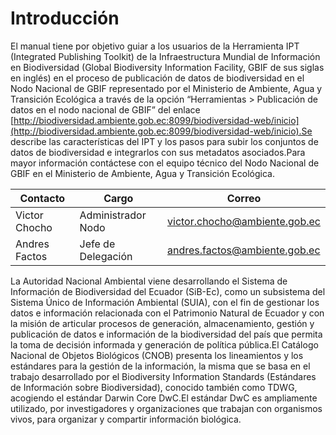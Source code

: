 # Introducción

El manual tiene por objetivo guiar a los usuarios de la Herramienta IPT (Integrated Publishing Toolkit) de la Infraestructura Mundial de Información en Biodiversidad (Global Biodiversity Information Facility, GBIF de sus siglas en inglés) en el proceso de publicación de datos de biodiversidad en el Nodo Nacional de GBIF representado por el Ministerio de Ambiente, Agua y Transición Ecológica a través de la opción “Herramientas > Publicación de datos en el nodo nacional de GBIF” del enlace [http://biodiversidad.ambiente.gob.ec:8099/biodiversidad-web/inicio](http://biodiversidad.ambiente.gob.ec:8099/biodiversidad-web/inicio).Se describe las características del IPT y los pasos para subir los conjuntos de datos de biodiversidad e integrarlos con sus metadatos asociados.Para mayor información contáctese con el equipo técnico del Nodo Nacional de GBIF en el Ministerio de Ambiente, Agua y Transición Ecológica.​

| Contacto      | Cargo              | Correo                        |
| ------------- | ------------------ | ----------------------------- |
| Victor Chocho | Administrador Nodo | victor.chocho@ambiente.gob.ec |
| Andres Factos | Jefe de Delegación | andres.factos@ambiente.gob.ec |

La Autoridad Nacional Ambiental viene desarrollando el Sistema de Información de Biodiversidad del Ecuador (SiB-Ec), como un subsistema del Sistema Único de Información Ambiental (SUIA), con el fin de gestionar los datos e información relacionada con el Patrimonio Natural de Ecuador y con la misión de articular procesos de generación, almacenamiento, gestión y publicación de datos e información de la biodiversidad del país que permita la toma de decisión informada y generación de política pública.El Catálogo Nacional de Objetos Biológicos (CNOB) presenta los lineamientos y los estándares para la gestión de la información, la misma que se basa en el trabajo desarrollado por el Biodiversity Information Standards (Estándares de Información sobre Biodiversidad), conocido también como TDWG, acogiendo el estándar Darwin Core DwC.El estándar DwC es ampliamente utilizado, por investigadores y organizaciones que trabajan con organismos vivos, para organizar y compartir información biológica.
